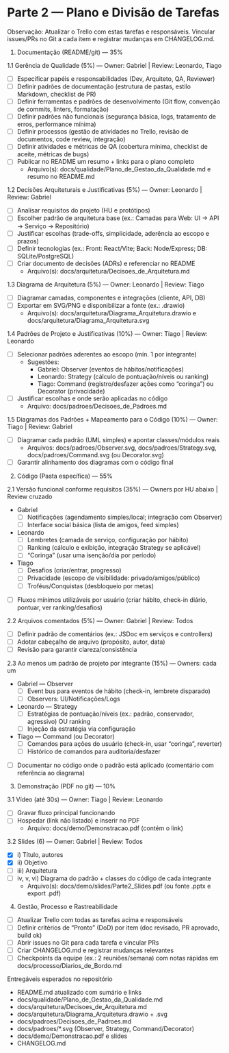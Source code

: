 # Parte 2 — Plano e Divisão de Tarefas


Observação: Atualizar o Trello com estas tarefas e responsáveis. Vincular issues/PRs no Git a cada item e registrar mudanças em CHANGELOG.md.

1) Documentação (README/git) — 35%

1.1 Gerência de Qualidade (5%) — Owner: Gabriel | Review: Leonardo, Tiago
- [ ] Especificar papéis e responsabilidades (Dev, Arquiteto, QA, Reviewer)
- [ ] Definir padrões de documentação (estrutura de pastas, estilo Markdown, checklist de PR)
- [ ] Definir ferramentas e padrões de desenvolvimento (Git flow, convenção de commits, linters, formatação)
- [ ] Definir padrões não funcionais (segurança básica, logs, tratamento de erros, performance mínima)
- [ ] Definir processos (gestão de atividades no Trello, revisão de documentos, code review, integração)
- [ ] Definir atividades e métricas de QA (cobertura mínima, checklist de aceite, métricas de bugs)
- [ ] Publicar no README um resumo + links para o plano completo
  - Arquivo(s): docs/qualidade/Plano_de_Gestao_da_Qualidade.md e resumo no README.md

1.2 Decisões Arquiteturais e Justificativas (5%) — Owner: Leonardo | Review: Gabriel
- [ ] Analisar requisitos do projeto (HU e protótipos)
- [ ] Escolher padrão de arquitetura base (ex.: Camadas para Web: UI → API → Serviço → Repositório)
- [ ] Justificar escolhas (trade-offs, simplicidade, aderência ao escopo e prazos)
- [ ] Definir tecnologias (ex.: Front: React/Vite; Back: Node/Express; DB: SQLite/PostgreSQL)
- [ ] Criar documento de decisões (ADRs) e referenciar no README
  - Arquivo(s): docs/arquitetura/Decisoes_de_Arquitetura.md

1.3 Diagrama de Arquitetura (5%) — Owner: Leonardo | Review: Tiago
- [ ] Diagramar camadas, componentes e integrações (cliente, API, DB)
- [ ] Exportar em SVG/PNG e disponibilizar a fonte (ex.: .drawio)
  - Arquivo(s): docs/arquitetura/Diagrama_Arquitetura.drawio e docs/arquitetura/Diagrama_Arquitetura.svg

1.4 Padrões de Projeto e Justificativas (10%) — Owner: Tiago | Review: Leonardo
- [ ] Selecionar padrões aderentes ao escopo (mín. 1 por integrante)
  - Sugestões:
    - Gabriel: Observer (eventos de hábitos/notificações)
    - Leonardo: Strategy (cálculo de pontuação/níveis ou ranking)
    - Tiago: Command (registro/desfazer ações como “coringa”) ou Decorator (privacidade)
- [ ] Justificar escolhas e onde serão aplicadas no código
  - Arquivo: docs/padroes/Decisoes_de_Padroes.md

1.5 Diagramas dos Padrões + Mapeamento para o Código (10%) — Owner: Tiago | Review: Gabriel
- [ ] Diagramar cada padrão (UML simples) e apontar classes/módulos reais
  - Arquivos: docs/padroes/Observer.svg, docs/padroes/Strategy.svg, docs/padroes/Command.svg (ou Decorator.svg)
- [ ] Garantir alinhamento dos diagramas com o código final

2) Código (Pasta específica) — 55%

2.1 Versão funcional conforme requisitos (35%) — Owners por HU abaixo | Review cruzado
- Gabriel
  - [ ] Notificações (agendamento simples/local; integração com Observer)
  - [ ] Interface social básica (lista de amigos, feed simples)
- Leonardo
  - [ ] Lembretes (camada de serviço, configuração por hábito)
  - [ ] Ranking (cálculo e exibição, integração Strategy se aplicável)
  - [ ] “Coringa” (usar uma isenção/dia por período)
- Tiago
  - [ ] Desafios (criar/entrar, progresso)
  - [ ] Privacidade (escopo de visibilidade: privado/amigos/público)
  - [ ] Troféus/Conquistas (desbloqueio por metas)
- [ ] Fluxos mínimos utilizáveis por usuário (criar hábito, check-in diário, pontuar, ver ranking/desafios)

2.2 Arquivos comentados (5%) — Owner: Gabriel | Review: Todos
- [ ] Definir padrão de comentários (ex.: JSDoc em serviços e controllers)
- [ ] Adotar cabeçalho de arquivo (propósito, autor, data)
- [ ] Revisão para garantir clareza/consistência

2.3 Ao menos um padrão de projeto por integrante (15%) — Owners: cada um
- Gabriel — Observer
  - [ ] Event bus para eventos de hábito (check-in, lembrete disparado)
  - [ ] Observers: UI/Notificações/Logs
- Leonardo — Strategy
  - [ ] Estratégias de pontuação/níveis (ex.: padrão, conservador, agressivo) OU ranking
  - [ ] Injeção da estratégia via configuração
- Tiago — Command (ou Decorator)
  - [ ] Comandos para ações do usuário (check-in, usar “coringa”, reverter)
  - [ ] Histórico de comandos para auditoria/desfazer
- [ ] Documentar no código onde o padrão está aplicado (comentário com referência ao diagrama)

3) Demonstração (PDF no git) — 10%

3.1 Vídeo (até 30s) — Owner: Tiago | Review: Leonardo
- [ ] Gravar fluxo principal funcionando
- [ ] Hospedar (link não listado) e inserir no PDF
  - Arquivo: docs/demo/Demonstracao.pdf (contém o link)

3.2 Slides (6) — Owner: Gabriel | Review: Todos
- [x] i) Título, autores
- [x] ii) Objetivo
- [ ] iii) Arquitetura
- [ ] iv, v, vi) Diagrama do padrão + classes do código de cada integrante
  - Arquivo(s): docs/demo/slides/Parte2_Slides.pdf (ou fonte .pptx e export .pdf)

4) Gestão, Processo e Rastreabilidade

- [ ] Atualizar Trello com todas as tarefas acima e responsáveis
- [ ] Definir critérios de “Pronto” (DoD) por item (doc revisado, PR aprovado, build ok)
- [ ] Abrir issues no Git para cada tarefa e vincular PRs
- [ ] Criar CHANGELOG.md e registrar mudanças relevantes
- [ ] Checkpoints da equipe (ex.: 2 reuniões/semana) com notas rápidas em docs/processo/Diarios_de_Bordo.md

Entregáveis esperados no repositório

- README.md atualizado com sumário e links
- docs/qualidade/Plano_de_Gestao_da_Qualidade.md
- docs/arquitetura/Decisoes_de_Arquitetura.md
- docs/arquitetura/Diagrama_Arquitetura.drawio + .svg
- docs/padroes/Decisoes_de_Padroes.md
- docs/padroes/*.svg (Observer, Strategy, Command/Decorator)
- docs/demo/Demonstracao.pdf e slides
- CHANGELOG.md